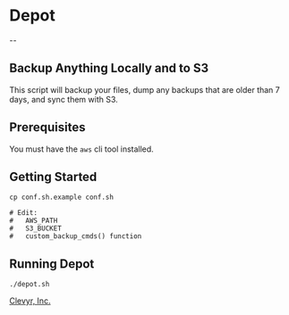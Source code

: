# Depot
--
##  Backup Anything Locally and to S3

This script will backup your files, dump any backups that are older than 7 days,
and sync them with S3.

## Prerequisites

You must have the `aws` cli tool installed.

## Getting Started

```
cp conf.sh.example conf.sh

# Edit:
#   AWS_PATH
#   S3_BUCKET
#   custom_backup_cmds() function
```

## Running Depot
```
./depot.sh
```

[Clevyr, Inc.](https://clevyr.com)
